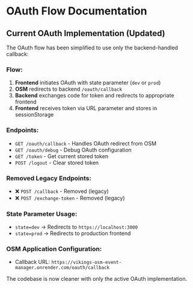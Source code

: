 # OAuth Flow Documentation

## Current OAuth Implementation (Updated)

The OAuth flow has been simplified to use only the backend-handled callback:

### Flow:
1. **Frontend** initiates OAuth with state parameter (`dev` or `prod`)
2. **OSM** redirects to backend `/oauth/callback` 
3. **Backend** exchanges code for token and redirects to appropriate frontend
4. **Frontend** receives token via URL parameter and stores in sessionStorage

### Endpoints:
- `GET /oauth/callback` - Handles OAuth redirect from OSM
- `GET /oauth/debug` - Debug OAuth configuration
- `GET /token` - Get current stored token
- `POST /logout` - Clear stored token

### Removed Legacy Endpoints:
- ❌ `POST /callback` - Removed (legacy)
- ❌ `POST /exchange-token` - Removed (legacy)

### State Parameter Usage:
- `state=dev` → Redirects to `https://localhost:3000`
- `state=prod` → Redirects to production frontend

### OSM Application Configuration:
- Callback URL: `https://vikings-osm-event-manager.onrender.com/oauth/callback`

The codebase is now cleaner with only the active OAuth implementation.
